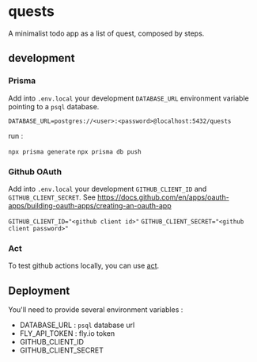 # quests

A minimalist todo app as a list of quest, composed by steps.

## development

### Prisma

Add into `.env.local` your development `DATABASE_URL` environment variable pointing to a `psql` database.

`DATABASE_URL=postgres://<user>:<password>@localhost:5432/quests`

run :

`npx prisma generate`
`npx prisma db push`

### Github OAuth

Add into `.env.local` your development `GITHUB_CLIENT_ID` and `GITHUB_CLIENT_SECRET`.
See https://docs.github.com/en/apps/oauth-apps/building-oauth-apps/creating-an-oauth-app

`GITHUB_CLIENT_ID="<github client id>"`
`GITHUB_CLIENT_SECRET="<github client password>"`

### Act

To test github actions locally, you can use [act](https://github.com/nektos/act).

## Deployment

You'll need to provide several environment variables :

- DATABASE_URL : `psql` database url
- FLY_API_TOKEN : fly.io token
- GITHUB_CLIENT_ID
- GITHUB_CLIENT_SECRET
